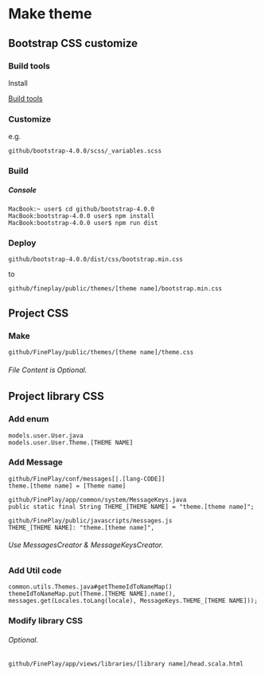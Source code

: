 Make theme
=======

Bootstrap CSS customize
----------

### Build tools ###

Install

[Build tools](http://getbootstrap.com/docs/4.0/getting-started/build-tools/)

### Customize ###

e.g.

	github/bootstrap-4.0.0/scss/_variables.scss

### Build ###

##### Console #####

	MacBook:~ user$ cd github/bootstrap-4.0.0
	MacBook:bootstrap-4.0.0 user$ npm install
	MacBook:bootstrap-4.0.0 user$ npm run dist

### Deploy ###

	github/bootstrap-4.0.0/dist/css/bootstrap.min.css

to

	github/fineplay/public/themes/[theme name]/bootstrap.min.css

Project CSS
----------

### Make ###

	github/FinePlay/public/themes/[theme name]/theme.css

###### File Content is Optional.

Project library CSS
----------

### Add enum ###

	models.user.User.java
	models.user.User.Theme.[THEME NAME]

### Add Message ###

	github/FinePlay/conf/messages[|.[lang-CODE]]
	theme.[theme name] = [Theme name]

	github/FinePlay/app/common/system/MessageKeys.java
	public static final String THEME_[THEME NAME] = "theme.[theme name]";

	github/FinePlay/public/javascripts/messages.js
	THEME_[THEME NAME]: "theme.[theme name]",

###### Use MessagesCreator & MessageKeysCreator.

### Add Util code ###

	common.utils.Themes.java#getThemeIdToNameMap()
	themeIdToNameMap.put(Theme.[THEME NAME].name(), messages.get(Locales.toLang(locale), MessageKeys.THEME_[THEME NAME]));

### Modify library CSS ###
###### Optional.

	github/FinePlay/app/views/libraries/[library name]/head.scala.html
